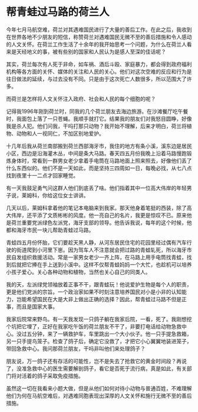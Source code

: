 # 帮青蛙过马路的荷兰人

今年七月马航空难，荷兰对其遇难国民进行了大量的善后工作。在此之后，我收到在世界各地不少朋友的短信，称赞荷兰对遇难国民无微不至的善后措施和令人感动的人文关怀。在荷兰工作生活了十余年的我开始思考一个问题，为什么在荷兰人看来是天经地义的事，被有些别的国家和人民认为是感人至深的佳话呢？ 

其实，荷兰每次有人死于非命，如车祸、酒后斗殴、家庭暴力，都会得到政府福利机构等各方面的关怀、媒体的关注和人民的关心。他们对这次空难的反应和行为是往日做法的延续，与过去没有不同。只是由于这次死亡人数很多，所以范围大了许多。 

而荷兰是怎样将人文关怀注入政府、社会和人民的每个细胞的呢？ 

记得我1996年刚到荷兰时，同我的几个荷兰朋友去海边旅游。在沙滩餐厅吃午餐时，我面包上落了一只苍蝇。我顺手就打它。结果我的朋友们对我怒目圆睁，好像我是杀人犯。他们问我，干吗打那只动物？我开始不理解，后来才明白，荷兰将植物、动物和人一视同仁，不加区别地爱护。 

十几年后我从荷兰南部搬到荷兰西部海牙市，我住的地方有条小溪，溪东边是居民小区，西边是沿海灌木丛，中间是条大马路。春天四五月份我晚上沿着马路慢跑锻炼身体时，常看到一群男女老少拿着手电筒在马路地面上照来照去，好像他们丢了什么东西似的。他们不是一天如此，而是坚持三四周如一日，每晚必找，从七八点找到夜里十一二点才回家睡觉。 

有一天我鼓足勇气问这群人他们到底丢了啥。他们指着其中一位高大伟岸的年轻男子说，莱姆科，你给这位女士讲讲。 

几天以后，莱姆科拿着他的笔记本电脑来到我家。那天他身着笔挺的西装，除了高大伟岸，还平添了文质彬彬的风度。他一亮自己的名片，我更是惊叹不已。原来他是荷兰重要党派绿色左派党，海牙支部的领导。他告诉我说，每年的这个时候，他都和海牙市民一块儿帮助青蛙过马路。 

青蛙四五月份怀胎，它们要趁天黑人静，从河东居民住宅的花园里经过偶有汽车行驶的街道爬到小河里下崽。因为驾车人不注意就会把过路的青蛙轧死，所以海牙市民自发组织救援活动。常是一家男女老少一齐上阵，在马路上用手电筒找青蛙，找到后就把它捧在手上送到小溪中。这样不仅帮青蛙妈妈一个大忙，也趁机可以培养小孩子爱心。关心各种动物和植物，当然也关心自己的同类人。 

我的天，左派绿党领袖放着正事不干，跟青蛙玩！他说爱护生物是每个人的职责，更是他们党派的宗旨。一个政治家如果不时刻注意培养国民对小是小非的认知能力，岂能希望国民在大是大非上做出正确的选择？因此，帮青蛙过马路不但是正事，而且是国家大事。 

我家后院常来野鸟。有一天我发现一只鸽子躺在我家后院，一看，死了。我刚想挖个坑把它埋了，正好在我家吃午饭的荷兰朋友不干了，非要打电话给动物急救中心。没过五分钟，来了一辆救护车，车里跳出一个大小伙子。他一只手提急救箱，另一只手提鸟笼子。检查了鸽子后，确定它没救了，才把它小心翼翼地装进笼子，带回急救中心。我问那荷兰朋友，干吗非叫他们来处理鸽子？ 

朋友说，万一鸽子还有存活的可能性，岂不是失去了抢救它的黄金时间段？再说了，没准急救中心的医生需要解剖鸽子，看它是否死于流行病，真是如此，有关部门将对活着的鸽子采取免疫措施。 

虽然这一切在我看来小题大做，但是从他们如何对待小动物与普通百姓，不难理解他们为何在马航空难后，对遇难同胞表现出深厚的人文关怀和施行无微不至的善后措施。